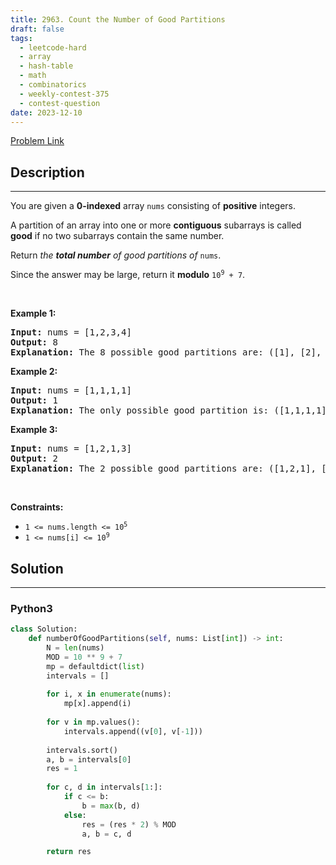 ```yaml
---
title: 2963. Count the Number of Good Partitions
draft: false
tags: 
  - leetcode-hard
  - array
  - hash-table
  - math
  - combinatorics
  - weekly-contest-375
  - contest-question
date: 2023-12-10
---
```


[Problem Link](https://leetcode.com/problems/count-the-number-of-good-partitions/)

## Description

---
<p>You are given a <strong>0-indexed</strong> array <code>nums</code> consisting of <strong>positive</strong> integers.</p>

<p>A partition of an array into one or more <strong>contiguous</strong> subarrays is called <strong>good</strong> if no two subarrays contain the same number.</p>

<p>Return <em>the <strong>total number</strong> of good partitions of </em><code>nums</code>.</p>

<p>Since the answer may be large, return it <strong>modulo</strong> <code>10<sup>9</sup> + 7</code>.</p>

<p>&nbsp;</p>
<p><strong class="example">Example 1:</strong></p>

<pre>
<strong>Input:</strong> nums = [1,2,3,4]
<strong>Output:</strong> 8
<strong>Explanation:</strong> The 8 possible good partitions are: ([1], [2], [3], [4]), ([1], [2], [3,4]), ([1], [2,3], [4]), ([1], [2,3,4]), ([1,2], [3], [4]), ([1,2], [3,4]), ([1,2,3], [4]), and ([1,2,3,4]).
</pre>

<p><strong class="example">Example 2:</strong></p>

<pre>
<strong>Input:</strong> nums = [1,1,1,1]
<strong>Output:</strong> 1
<strong>Explanation:</strong> The only possible good partition is: ([1,1,1,1]).
</pre>

<p><strong class="example">Example 3:</strong></p>

<pre>
<strong>Input:</strong> nums = [1,2,1,3]
<strong>Output:</strong> 2
<strong>Explanation:</strong> The 2 possible good partitions are: ([1,2,1], [3]) and ([1,2,1,3]).
</pre>

<p>&nbsp;</p>
<p><strong>Constraints:</strong></p>

<ul>
	<li><code>1 &lt;= nums.length &lt;= 10<sup>5</sup></code></li>
	<li><code>1 &lt;= nums[i] &lt;= 10<sup>9</sup></code></li>
</ul>


## Solution

---
### Python3
``` py title='count-the-number-of-good-partitions'
class Solution:
    def numberOfGoodPartitions(self, nums: List[int]) -> int:
        N = len(nums)
        MOD = 10 ** 9 + 7
        mp = defaultdict(list)
        intervals = []
        
        for i, x in enumerate(nums):
            mp[x].append(i)
        
        for v in mp.values():
            intervals.append((v[0], v[-1]))
        
        intervals.sort()
        a, b = intervals[0]
        res = 1
        
        for c, d in intervals[1:]:
            if c <= b:
                b = max(b, d)
            else:
                res = (res * 2) % MOD
                a, b = c, d

        return res
```

